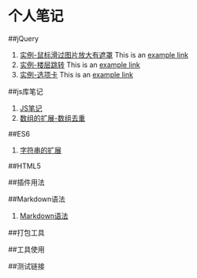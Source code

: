 # 个人笔记

##jQuery
1. [实例-鼠标滑过图片放大有遮罩](#docs/hover-note) This is an [example link](https://confident-me.github.io/notes/#docs/hover-note)
1. [实例-楼层跳转](#docs/floor-jump) This is an [example link](https://confident-me.github.io/notes/#docs/floor-jump)
1. [实例-选项卡](#docs/tab-control) This is an [example link](https://confident-me.github.io/notes/tab-control)


##js库笔记
1. [JS笔记](#docs/js-note) 
1. [数组的扩展-数组去重](#docs/array1)





##ES6
1. [字符串的扩展](#docs/es6_string)




##HTML5






##插件用法



##Markdown语法
1. [Markdown语法](#docs/Markdown)



##打包工具




##工具使用



##测试链接